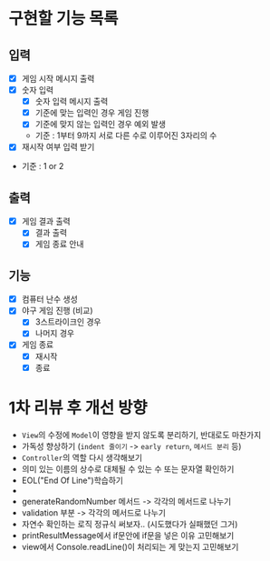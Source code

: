 # 구현할 기능 목록

## 입력
- [x]  게임 시작 메시지 출력
- [X]  숫자 입력
    - [X]  숫자 입력 메시지 출력
    - [X]  기준에 맞는 입력인 경우 게임 진행
    - [X]  기준에 맞지 않는 입력인 경우 예외 발생
    - 기준 : 1부터 9까지 서로 다른 수로 이루어진 3자리의 수
- [x]  재시작 여부 입력 받기
- 기준 : 1 or 2

## 출력
- [x]  게임 결과 출력
    - [x]  결과 출력
    - [x]  게임 종료 안내

## 기능
- [x]  컴퓨터 난수 생성
- [X]  야구 게임 진행 (비교)
    - [X]  3스트라이크인 경우
    - [X]  나머지 경우
- [x]  게임 종료
    - [x]  재시작
    - [x]  종료

# 1차 리뷰 후 개선 방향
- `View`의 수정에 `Model`이 영향을 받지 않도록 분리하기, 반대로도 마찬가지
- 가독성 향상하기 (`indent 줄이기` -> `early return`, `메서드 분리` 등)
- `Controller`의 역할 다시 생각해보기 
- 의미 있는 이름의 상수로 대체될 수 있는 수 또는 문자열 확인하기
- EOL("End Of Line")학습하기
- 
- generateRandomNumber 메서드 -> 각각의 메서드로 나누기
- validation 부분 -> 각각의 메서드로 나누기
- 자연수 확인하는 로직 정규식 써보자.. (시도했다가 실패했던 그거)
- printResultMessage에서 if문안에 if문을 넣은 이유 고민해보기
- view에서 Console.readLine()이 처리되는 게 맞는지 고민해보기